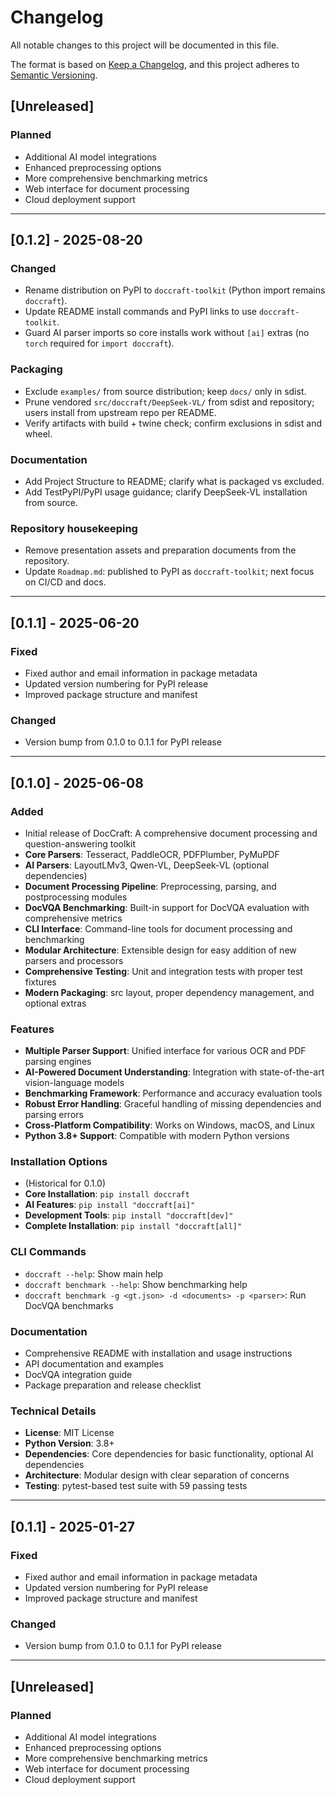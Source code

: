 # Changelog

All notable changes to this project will be documented in this file.

The format is based on [Keep a Changelog](https://keepachangelog.com/en/1.0.0/),
and this project adheres to [Semantic Versioning](https://semver.org/spec/v2.0.0.html).

## [Unreleased]

### Planned
- Additional AI model integrations
- Enhanced preprocessing options
- More comprehensive benchmarking metrics
- Web interface for document processing
- Cloud deployment support

---

## [0.1.2] - 2025-08-20

### Changed
- Rename distribution on PyPI to `doccraft-toolkit` (Python import remains `doccraft`).
- Update README install commands and PyPI links to use `doccraft-toolkit`.
- Guard AI parser imports so core installs work without `[ai]` extras (no `torch` required for `import doccraft`).

### Packaging
- Exclude `examples/` from source distribution; keep `docs/` only in sdist.
- Prune vendored `src/doccraft/DeepSeek-VL/` from sdist and repository; users install from upstream repo per README.
- Verify artifacts with build + twine check; confirm exclusions in sdist and wheel.

### Documentation
- Add Project Structure to README; clarify what is packaged vs excluded.
- Add TestPyPI/PyPI usage guidance; clarify DeepSeek-VL installation from source.

### Repository housekeeping
- Remove presentation assets and preparation documents from the repository.
- Update `Roadmap.md`: published to PyPI as `doccraft-toolkit`; next focus on CI/CD and docs.

---

## [0.1.1] - 2025-06-20

### Fixed
- Fixed author and email information in package metadata
- Updated version numbering for PyPI release
- Improved package structure and manifest

### Changed
- Version bump from 0.1.0 to 0.1.1 for PyPI release

---

## [0.1.0] - 2025-06-08

### Added
- Initial release of DocCraft: A comprehensive document processing and question-answering toolkit
- **Core Parsers**: Tesseract, PaddleOCR, PDFPlumber, PyMuPDF
- **AI Parsers**: LayoutLMv3, Qwen-VL, DeepSeek-VL (optional dependencies)
- **Document Processing Pipeline**: Preprocessing, parsing, and postprocessing modules
- **DocVQA Benchmarking**: Built-in support for DocVQA evaluation with comprehensive metrics
- **CLI Interface**: Command-line tools for document processing and benchmarking
- **Modular Architecture**: Extensible design for easy addition of new parsers and processors
- **Comprehensive Testing**: Unit and integration tests with proper test fixtures
- **Modern Packaging**: src layout, proper dependency management, and optional extras

### Features
- **Multiple Parser Support**: Unified interface for various OCR and PDF parsing engines
- **AI-Powered Document Understanding**: Integration with state-of-the-art vision-language models
- **Benchmarking Framework**: Performance and accuracy evaluation tools
- **Robust Error Handling**: Graceful handling of missing dependencies and parsing errors
- **Cross-Platform Compatibility**: Works on Windows, macOS, and Linux
- **Python 3.8+ Support**: Compatible with modern Python versions

### Installation Options
- (Historical for 0.1.0)
- **Core Installation**: `pip install doccraft`
- **AI Features**: `pip install "doccraft[ai]"`
- **Development Tools**: `pip install "doccraft[dev]"`
- **Complete Installation**: `pip install "doccraft[all]"`

### CLI Commands
- `doccraft --help`: Show main help
- `doccraft benchmark --help`: Show benchmarking help
- `doccraft benchmark -g <gt.json> -d <documents> -p <parser>`: Run DocVQA benchmarks

### Documentation
- Comprehensive README with installation and usage instructions
- API documentation and examples
- DocVQA integration guide
- Package preparation and release checklist

### Technical Details
- **License**: MIT License
- **Python Version**: 3.8+
- **Dependencies**: Core dependencies for basic functionality, optional AI dependencies
- **Architecture**: Modular design with clear separation of concerns
- **Testing**: pytest-based test suite with 59 passing tests

---

## [0.1.1] - 2025-01-27

### Fixed
- Fixed author and email information in package metadata
- Updated version numbering for PyPI release
- Improved package structure and manifest

### Changed
- Version bump from 0.1.0 to 0.1.1 for PyPI release

---

## [Unreleased]

### Planned
- Additional AI model integrations
- Enhanced preprocessing options
- More comprehensive benchmarking metrics
- Web interface for document processing
- Cloud deployment support 
